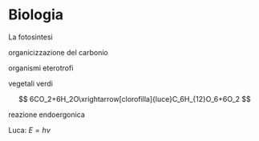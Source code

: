 # Biologia


La fotosintesi


organicizzazione del carbonio

organismi eterotrofi

vegetali verdi

$$
6CO_2+6H_2O\xrightarrow[clorofilla]{luce}C_6H_{12}O_6+6O_2
$$

reazione endoergonica


Luca: $E=h\nu$
<!--stackedit_data:
eyJoaXN0b3J5IjpbLTE0NzgxNDM1ODldfQ==
-->